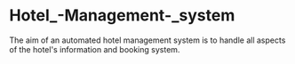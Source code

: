 # Hotel_-Management-_system
The aim of an automated hotel management system is to handle all aspects of the hotel's information and booking system. 

